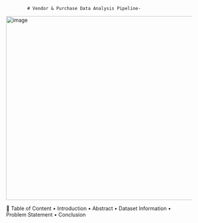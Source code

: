             # Vendor & Purchase Data Analysis Pipeline-

<img width="918" height="500" alt="image" src="https://github.com/user-attachments/assets/73aa2a5e-7531-43d1-ace6-b85f6b863e72" />


💾 Table of Content
• Introduction
• Abstract
• Dataset Information
• Problem Statement
• Conclusion
